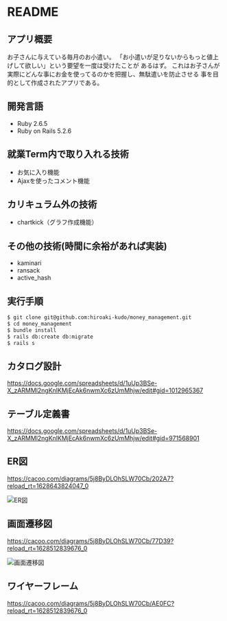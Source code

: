 # README

## アプリ概要

お子さんに与えている毎月のお小遣い。
「お小遣いが足りないからもっと値上げして欲しい」という要望を一度は受けたことが
あるはず。
これはお子さんが実際にどんな事にお金を使ってるのかを把握し、無駄遣いを防止させる
事を目的として作成されたアプリである。		

## 開発言語

* Ruby 2.6.5
* Ruby on Rails 5.2.6

## 就業Term内で取り入れる技術

* お気に入り機能
* Ajaxを使ったコメント機能

## カリキュラム外の技術
* chartkick（グラフ作成機能）

## その他の技術(時間に余裕があれば実装)
* kaminari
* ransack
* active_hash

## 実行手順

```bash
$ git clone git@github.com:hiroaki-kudo/money_management.git
$ cd money_management
$ bundle install  
$ rails db:create db:migrate  
$ rails s
```

## カタログ設計

https://docs.google.com/spreadsheets/d/1uUp3BSe-X_zARMMl2ngKnlKMjEcAk6nwmXc6zUmMhjw/edit#gid=1012965367

## テーブル定義書

https://docs.google.com/spreadsheets/d/1uUp3BSe-X_zARMMl2ngKnlKMjEcAk6nwmXc6zUmMhjw/edit#gid=971568901

## ER図

https://cacoo.com/diagrams/5j8ByDLOhSLW70Cb/202A7?reload_rt=1628643824047_0

![ER図](https://user-images.githubusercontent.com/83793785/129132330-bb7920c8-a2cb-4c76-96b5-f6bac2c67969.png)

## 画面遷移図

https://cacoo.com/diagrams/5j8ByDLOhSLW70Cb/77D39?reload_rt=1628512839676_0

![画面遷移図](https://user-images.githubusercontent.com/83793785/129132445-5ffafb8f-3c4b-463d-8c8c-846cf3760617.png)

## ワイヤーフレーム

https://cacoo.com/diagrams/5j8ByDLOhSLW70Cb/AE0FC?reload_rt=1628512839676_0
